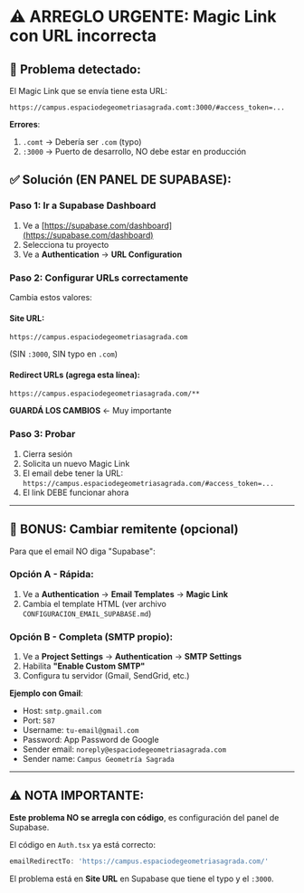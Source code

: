 # ⚠️ ARREGLO URGENTE: Magic Link con URL incorrecta

## 🔴 Problema detectado:

El Magic Link que se envía tiene esta URL:
```
https://campus.espaciodegeometriasagrada.comt:3000/#access_token=...
```

**Errores**:
1. `.comt` → Debería ser `.com` (typo)
2. `:3000` → Puerto de desarrollo, NO debe estar en producción

## ✅ Solución (EN PANEL DE SUPABASE):

### Paso 1: Ir a Supabase Dashboard

1. Ve a [https://supabase.com/dashboard](https://supabase.com/dashboard)
2. Selecciona tu proyecto
3. Ve a **Authentication** → **URL Configuration**

### Paso 2: Configurar URLs correctamente

Cambia estos valores:

#### Site URL:
```
https://campus.espaciodegeometriasagrada.com
```
(SIN `:3000`, SIN typo en `.com`)

#### Redirect URLs (agrega esta línea):
```
https://campus.espaciodegeometriasagrada.com/**
```

**GUARDÁ LOS CAMBIOS** ← Muy importante

### Paso 3: Probar

1. Cierra sesión
2. Solicita un nuevo Magic Link
3. El email debe tener la URL: `https://campus.espaciodegeometriasagrada.com/#access_token=...`
4. El link DEBE funcionar ahora

---

## 📧 BONUS: Cambiar remitente (opcional)

Para que el email NO diga "Supabase":

### Opción A - Rápida:
1. Ve a **Authentication** → **Email Templates** → **Magic Link**
2. Cambia el template HTML (ver archivo `CONFIGURACION_EMAIL_SUPABASE.md`)

### Opción B - Completa (SMTP propio):
1. Ve a **Project Settings** → **Authentication** → **SMTP Settings**
2. Habilita **"Enable Custom SMTP"**
3. Configura tu servidor (Gmail, SendGrid, etc.)

**Ejemplo con Gmail**:
- Host: `smtp.gmail.com`
- Port: `587`
- Username: `tu-email@gmail.com`
- Password: App Password de Google
- Sender email: `noreply@espaciodegeometriasagrada.com`
- Sender name: `Campus Geometría Sagrada`

---

## ⚠️ NOTA IMPORTANTE:

**Este problema NO se arregla con código**, es configuración del panel de Supabase.

El código en `Auth.tsx` ya está correcto:
```typescript
emailRedirectTo: 'https://campus.espaciodegeometriasagrada.com/'
```

El problema está en **Site URL** en Supabase que tiene el typo y el `:3000`.
